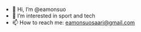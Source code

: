 - 👋 Hi, I’m @eamonsuo
- 👀 I’m interested in sport and tech
- 📫 How to reach me: eamonsuosaari@gmail.com

<!---
eamonsuo/eamonsuo is a ✨ special ✨ repository because its `README.md` (this file) appears on your GitHub profile.
You can click the Preview link to take a look at your changes.
--->
